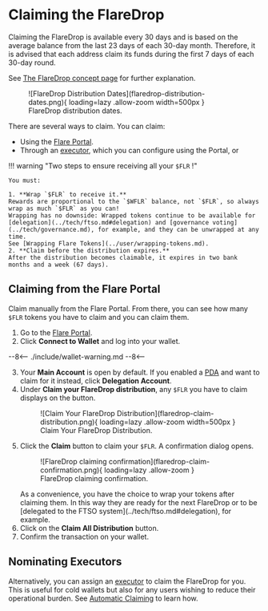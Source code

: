 # Claiming the FlareDrop

Claiming the FlareDrop is available every 30 days and is based on the average balance from the last 23 days of each 30-day month.
Therefore, it is advised that each address claim its funds during the first 7 days of each 30-day round.

See [The FlareDrop concept page](../tech/the-flaredrop.md) for further explanation.

<figure markdown>
![FlareDrop Distribution Dates](flaredrop-distribution-dates.png){ loading=lazy .allow-zoom  width=500px }
<figcaption>FlareDrop distribution dates.</figcaption>
</figure>

There are several ways to claim.
You can claim:

* Using the [Flare Portal](https://portal.flare.network/).
* Through an [executor](../tech/automatic-claiming.md), which you can configure using the Portal, or

!!! warning "Two steps to ensure receiving all your `$FLR` !"

    You must:

    1. **Wrap `$FLR` to receive it.**
    Rewards are proportional to the `$WFLR` balance, not `$FLR`, so always wrap as much `$FLR` as you can!
    Wrapping has no downside: Wrapped tokens continue to be available for [delegation](../tech/ftso.md#delegation) and [governance voting](../tech/governance.md), for example, and they can be unwrapped at any time.
    See [Wrapping Flare Tokens](../user/wrapping-tokens.md).
    2. **Claim before the distribution expires.**
    After the distribution becomes claimable, it expires in two bank months and a week (67 days).

## Claiming from the Flare Portal

Claim manually from the Flare Portal.
From there, you can see how many `$FLR` tokens you have to claim and you can claim them.

1. Go to the [Flare Portal](https://portal.flare.network/).
2. Click **Connect to Wallet** and log into your wallet.

--8<--
    ./include/wallet-warning.md
--8<--

3. Your **Main Account** is open by default.
   If you enabled a [PDA](../tech/personal-delegation-account.md) and want to claim for it instead, click **Delegation Account**.
4. Under **Claim your FlareDrop distribution**, any `$FLR` you have to claim displays on the button.
    <figure markdown>
    ![Claim Your FlareDrop Distribution](flaredrop-claim-distribution.png){ loading=lazy .allow-zoom  width=500px }
    <figcaption>Claim Your FlareDrop Distribution.</figcaption>
    </figure>
5. Click the **Claim** button to claim your `$FLR`.
    A confirmation dialog opens.
    <figure markdown>
    ![FlareDrop claiming confirmation](flaredrop-claim-confirmation.png){ loading=lazy .allow-zoom }
    <figcaption>FlareDrop claiming confirmation.</figcaption>
    </figure>
    As a convenience, you have the choice to wrap your tokens after claiming them.
    In this way they are ready for the next FlareDrop or to be [delegated to the FTSO system](../tech/ftso.md#delegation), for example.
6. Click on the **Claim All Distribution** button.
7. Confirm the transaction on your wallet.

## Nominating Executors

Alternatively, you can assign an [executor](../tech/automatic-claiming.md) to claim the FlareDrop for you.
This is useful for cold wallets but also for any users wishing to reduce their operational burden.
See [Automatic Claiming](./automatic-claiming.md) to learn how.
